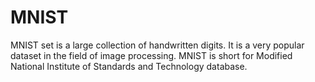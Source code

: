 # MNIST
 MNIST set is a large collection of handwritten digits. It is a very popular dataset in the field of image processing. MNIST is short for Modified National Institute of Standards and Technology database.
